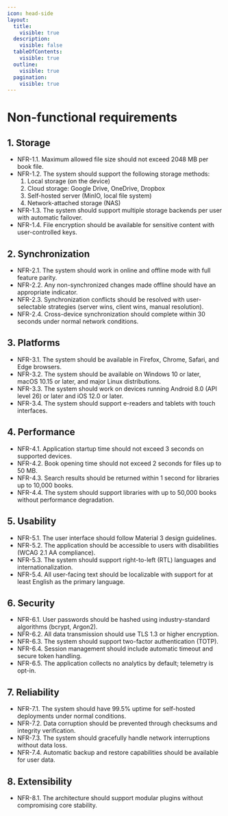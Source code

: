 ```yaml
---
icon: head-side
layout:
  title:
    visible: true
  description:
    visible: false
  tableOfContents:
    visible: true
  outline:
    visible: true
  pagination:
    visible: true
---
```


# Non-functional requirements

## 1. Storage

* NFR-1.1. Maximum allowed file size should not exceed 2048 MB per book file.
* NFR-1.2. The system should support the following storage methods:
  1. Local storage (on the device)
  2. Cloud storage: Google Drive, OneDrive, Dropbox
  3. Self-hosted server (MinIO, local file system)
  4. Network-attached storage (NAS)
* NFR-1.3. The system should support multiple storage backends per user with automatic failover.
* NFR-1.4. File encryption should be available for sensitive content with user-controlled keys.

## 2. Synchronization

* NFR-2.1. The system should work in online and offline mode with full feature parity.
* NFR-2.2. Any non-synchronized changes made offline should have an appropriate indicator.
* NFR-2.3. Synchronization conflicts should be resolved with user-selectable strategies (server wins, client wins, manual resolution).
* NFR-2.4. Cross-device synchronization should complete within 30 seconds under normal network conditions.

## 3. Platforms

* NFR-3.1. The system should be available in Firefox, Chrome, Safari, and Edge browsers.
* NFR-3.2. The system should be available on Windows 10 or later, macOS 10.15 or later, and major Linux distributions.
* NFR-3.3. The system should work on devices running Android 8.0 (API level 26) or later and iOS 12.0 or later.
* NFR-3.4. The system should support e-readers and tablets with touch interfaces.

## 4. Performance

* NFR-4.1. Application startup time should not exceed 3 seconds on supported devices.
* NFR-4.2. Book opening time should not exceed 2 seconds for files up to 50 MB.
* NFR-4.3. Search results should be returned within 1 second for libraries up to 10,000 books.
* NFR-4.4. The system should support libraries with up to 50,000 books without performance degradation.

## 5. Usability

* NFR-5.1. The user interface should follow Material 3 design guidelines.
* NFR-5.2. The application should be accessible to users with disabilities (WCAG 2.1 AA compliance).
* NFR-5.3. The system should support right-to-left (RTL) languages and internationalization.
* NFR-5.4. All user-facing text should be localizable with support for at least English as the primary language.

## 6. Security

* NFR-6.1. User passwords should be hashed using industry-standard algorithms (bcrypt, Argon2).
* NFR-6.2. All data transmission should use TLS 1.3 or higher encryption.
* NFR-6.3. The system should support two-factor authentication (TOTP).
* NFR-6.4. Session management should include automatic timeout and secure token handling.
* NFR-6.5. The application collects no analytics by default; telemetry is opt-in.

## 7. Reliability

* NFR-7.1. The system should have 99.5% uptime for self-hosted deployments under normal conditions.
* NFR-7.2. Data corruption should be prevented through checksums and integrity verification.
* NFR-7.3. The system should gracefully handle network interruptions without data loss.
* NFR-7.4. Automatic backup and restore capabilities should be available for user data.

## 8. Extensibility

* NFR-8.1. The architecture should support modular plugins without compromising core stability.
